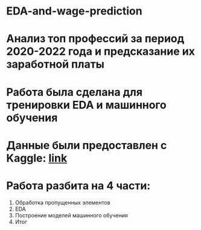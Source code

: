 # EDA-and-wage-prediction

# Анализ топ профессий за период 2020-2022 года и предсказание их заработной платы

# Работа была сделана для тренировки EDA и машинного обучения 

# Данные были предоставлен с Kaggle: <a href="https://www.kaggle.com/datasets/ruchi798/data-science-job-salaries">link</a>

# Работа разбита на 4 части:
1. Обработка пропущенных элементов
2. EDA
3. Построение моделей машинного обучения
4. Итог
